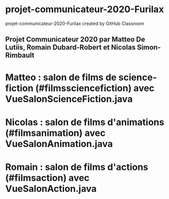 # projet-communicateur-2020-Furilax
projet-communicateur-2020-Furilax created by GitHub Classroom

## Projet Communicateur 2020 par Matteo De Lutiis, Romain Dubard-Robert et Nicolas Simon-Rimbault

# Matteo : salon de films de science-fiction (#filmssciencefiction) avec VueSalonScienceFiction.java

# Nicolas : salon de films d'animations (#filmsanimation) avec VueSalonAnimation.java

# Romain : salon de films d'actions (#filmsaction) avec VueSalonAction.java
